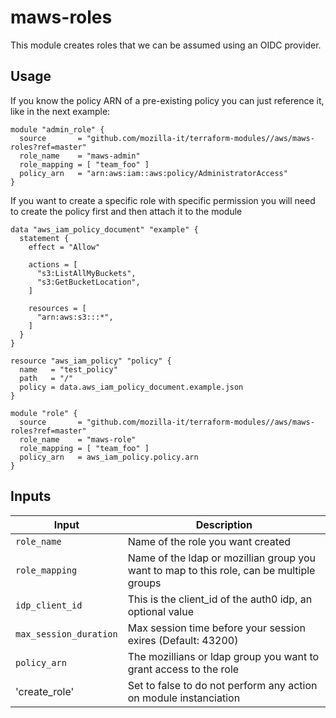 # maws-roles
This module creates roles that we can be assumed using an OIDC provider.

## Usage

If you know the policy ARN of a pre-existing policy you can just reference it, like in the next example:

```
module "admin_role" {
  source       = "github.com/mozilla-it/terraform-modules//aws/maws-roles?ref=master"
  role_name    = "maws-admin"
  role_mapping = [ "team_foo" ]
  policy_arn   = "arn:aws:iam::aws:policy/AdministratorAccess"
}
```

If you want to create a specific role with specific permission you will need to create
the policy first and then attach it to the module

```
data "aws_iam_policy_document" "example" {
  statement {
    effect = "Allow"

    actions = [
      "s3:ListAllMyBuckets",
      "s3:GetBucketLocation",
    ]

    resources = [
      "arn:aws:s3:::*",
    ]
  }
}

resource "aws_iam_policy" "policy" {
  name   = "test_policy"
  path   = "/"
  policy = data.aws_iam_policy_document.example.json
}

module "role" {
  source       = "github.com/mozilla-it/terraform-modules//aws/maws-roles?ref=master"
  role_name    = "maws-role"
  role_mapping = [ "team_foo" ]
  policy_arn   = aws_iam_policy.policy.arn
}
```

## Inputs

| Input                   | Description                                                                              |
|-------------------------|------------------------------------------------------------------------------------------|
| `role_name`             | Name of the role you want created                                                        |
| `role_mapping`          | Name of the ldap or mozillian group you want to map to this role, can be multiple groups |
| `idp_client_id`         | This is the client_id of the auth0 idp, an optional value                                |
| `max_session_duration`  | Max session time before your session exires (Default: 43200)                             |
| `policy_arn`            | The mozillians or ldap group you want to grant access to the role                        |
| 'create_role'           | Set to false to do not perform any action on module instanciation                        |
